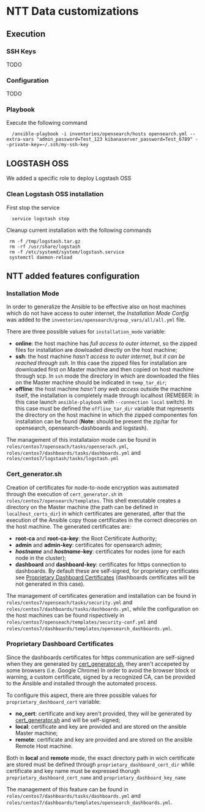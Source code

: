 # NTT Data customizations

## Execution

### SSH Keys

TODO

### Configuration

TODO

### Playbook

Execute the following command

      /ansible-playbook -i inventories/opensearch/hosts opensearch.yml --extra-vars "admin_password=Test_123 kibanaserver_password=Test_6789" --private-key=~/.ssh/my-ssh-key

## LOGSTASH OSS

We added a specific role to deploy Logstash OSS

### Clean Logstash OSS installation

First stop the service

      service logstash stop

Cleanup current installation with the following commands

     rm -f /tmp/logstash.tar.gz
     rm -rf /usr/share/logstash
     rm -f /etc/systemd/system/logstash.service
     systemctl daemon-reload 

## NTT added features configuration

### Installation Mode

In order to generalize the Ansible to be effective also on host machines which do not have access to outer internet, the *Installation Mode Config* was added to the `inventories/opensearch/group_vars/all/all.yml` file.

There are three possible values for `installation_mode` variable:

- **online**: the host machine has *full access to outer internet*, so the zipped files for installation are dowloaded directly on the host machine;
- **ssh**: the host machine *hasn't access to outer internet*, but *it can be reached through ssh*. In this case the zipped files for installation are downloaded first on Master machine and then copied on host machine through scp. In `ssh` mode the directory in which are downloaded the files on the Master machine should be indicated in `temp_tar_dir`;
- **offline**: the host machine *hasn't any web access* outside the machine itself, the installation is completely made through localhost (REMEBER: in this case launch `ansible-playbook` with `--connection local` switch). In this case must be defined the `offline_tar_dir` variable that represents the directory on the host machine in which the zipped componentes fon installation can be found (**Note**: should be present the zip/tar for opensearch, opensearch-dashboards and logstash).

The management of this installataion mode can be found in `roles/centos7/openseach/tasks/openserach.yml`, `roles/centos7/dashboards/tasks/dashboards.yml` and `roles/centos7/logstash/tasks/logstash.yml`


### Cert_generator.sh

Creation of certificates for node-to-node encryption was automated through the execution of `cert_generator.sh` in `roles/centos7/opensearch/templates`. This shell executable creates a directory on the Master machine (the path can be defined in `localhost_certs_dir`) in which certificates are generated, after that the execution of the Ansible copy those certificates in the correct direcories on the host machine. The generated certificates are:

- **root-ca** and **root-ca-key**: the Root Certificate Authority;
- **admin** and **admin-key**: certificates for opensearch admin;
- ***hostname*** and ***hostname*-key**: certificates for nodes (one for each node in the cluster);
- **dashboard** and **dashboard-key**: certificates for https connection to dashboards. By default these are self-signed, for proprietary certificates see [Proprietary Dashboard Certificates](Proprietary-Dashboard-Certificates) (dashboards certificates will be not generated in this case).

The management of certificates generation and installation can be found in `roles/centos7/openseach/tasks/security.yml` and `roles/centos7/dashboards/tasks/dashboards.yml`, while the configuration on the host machines can be found rispectively in `roles/centos7/openseach/templates/security-conf.yml` and `roles/centos7/dashboards/templates/opensearch_dashboards.yml`.

### Proprietary Dashboard Certificates

Since the dashboards certificates for https communication are self-signed when they are generated by [cert_generator.sh](Cert_generator.sh), they aren't accepeted by some browsers (i.e. Google Chrome) In order to avoid the browser block or warning, a custom certificate, signed by a recognized CA, can be provided to the Ansible and installed through the automated process.

To configure this aspect, there are three possible values for `proprietary_dashboard_cert` variable:

- **no_cert**: certificate and key aren't provided, they will be generated by [cert_generator.sh](Cert_generator.sh) and will be self-signed;
- **local**: certificate and key are provided and are stored on the ansible Master machine;
- **remote**: certificate and key are provided and are stored on the ansible Remote Host machine.

Both in **local** and **remote** mode, the exact directory path in wich certificate are stored must be defined through `proprietary_dashboard_cert_dir` while certificate and key name must be expressed thorugh `proprietary_dashboard_cert_name` and `proprietary_dashboard_key_name`

The management of this feature can be found in `roles/centos7/dashboards/tasks/dashboards.yml` and `roles/centos7/dashboards/templates/opensearch_dashboards.yml`.